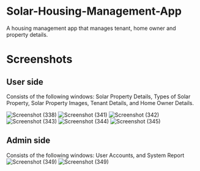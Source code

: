 # Solar-Housing-Management-App
A housing management app that manages tenant, home owner and property details.


# Screenshots

## User side
Consists of the following windows: Solar Property Details, Types of Solar Property, Solar Property Images, Tenant Details, and Home Owner Details.

![Screenshot (338)](https://user-images.githubusercontent.com/65538173/207556509-a6e48649-4977-4070-9ea4-7963a1a02702.png)
![Screenshot (341)](https://user-images.githubusercontent.com/65538173/207556575-aa1c184b-4faa-4409-b9cf-5c619a5a3ceb.png)
![Screenshot (342)](https://user-images.githubusercontent.com/65538173/207556590-11ff9eba-e2c3-4542-92d1-41fc2884aa62.png)
![Screenshot (343)](https://user-images.githubusercontent.com/65538173/207556604-297f85bb-b373-4877-a14e-5002caae6e31.png)
![Screenshot (344)](https://user-images.githubusercontent.com/65538173/207556617-3962a37e-1ec6-4b90-a243-a4a66c8aba73.png)
![Screenshot (345)](https://user-images.githubusercontent.com/65538173/207556636-d3a62175-2100-4e39-acdd-fea3b943ecd2.png)

## Admin side
Consists of the following windows: User Accounts, and System Report
![Screenshot (349)](https://user-images.githubusercontent.com/65538173/207557170-2c2e4792-ab25-4cf7-b76d-f19ecec9e170.png)
![Screenshot (349)](https://user-images.githubusercontent.com/65538173/207557186-d6f46eb5-8158-41f2-a845-8e6b19152689.png)






